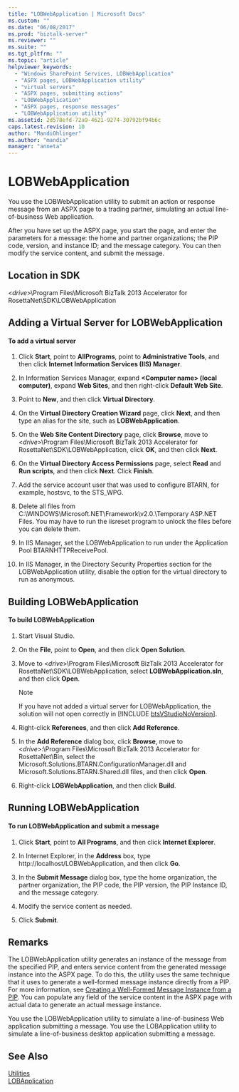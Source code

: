 ```yaml
---
title: "LOBWebApplication | Microsoft Docs"
ms.custom: ""
ms.date: "06/08/2017"
ms.prod: "biztalk-server"
ms.reviewer: ""
ms.suite: ""
ms.tgt_pltfrm: ""
ms.topic: "article"
helpviewer_keywords: 
  - "Windows SharePoint Services, LOBWebApplication"
  - "ASPX pages, LOBWebApplication utility"
  - "virtual servers"
  - "ASPX pages, submitting actions"
  - "LOBWebApplication"
  - "ASPX pages, response messages"
  - "LOBWebApplication utility"
ms.assetid: 2d578efd-72a9-4621-9274-30792bf94b6c
caps.latest.revision: 10
author: "MandiOhlinger"
ms.author: "mandia"
manager: "anneta"
---
```

# LOBWebApplication
You use the LOBWebApplication utility to submit an action or response message from an ASPX page to a trading partner, simulating an actual line-of-business Web application.  
  
 After you have set up the ASPX page, you start the page, and enter the parameters for a message: the home and partner organizations; the PIP code, version, and instance ID; and the message category. You can then modify the service content, and submit the message.  
  
## Location in SDK  
 \<*drive*\>\Program Files\Microsoft BizTalk 2013 Accelerator for RosettaNet\SDK\LOBWebApplication  
  
## Adding a Virtual Server for LOBWebApplication  
  
#### To add a virtual server  
  
1.  Click **Start**, point to **AllPrograms**, point to **Administrative Tools**, and then click **Internet Information Services (IIS) Manager**.  
  
2.  In Information Services Manager, expand **\<Computer name\> (local computer)**, expand **Web Sites**, and then right-click **Default Web Site**.  
  
3.  Point to **New**, and then click **Virtual Directory**.  
  
4.  On the **Virtual Directory Creation Wizard** page, click **Next**, and then type an alias for the site, such as **LOBWebApplication**.  
  
5.  On the **Web Site Content Directory** page, click **Browse**, move to \<*drive*\>\Program Files\Microsoft BizTalk 2013 Accelerator for RosettaNet\SDK\LOBWebApplication, click **OK**, and then click **Next**.  
  
6.  On the **Virtual Directory Access Permissions** page, select **Read** and **Run scripts**, and then click **Next**. Click **Finish**.  
  
7.  Add the service account user that was used to configure BTARN, for example, hostsvc, to the STS_WPG.  
  
8.  Delete all files from C:\WINDOWS\Microsoft.NET\Framework\v2.0.\Temporary ASP.NET Files. You may have to run the iisreset program to unlock the files before you can delete them.  
  
9. In IIS Manager, set the LOBWebApplication to run under the Application Pool BTARNHTTPReceivePool.  
  
10. In IIS Manager, in the Directory Security Properties section for the LOBWebApplication utility, disable the option for the virtual directory to run as anonymous.  
  
## Building LOBWebApplication  
  
#### To build LOBWebApplication  
  
1. Start Visual Studio.  
  
2. On the **File**, point to **Open**, and then click **Open Solution**.  
  
3. Move to \<*drive*\>\Program Files\Microsoft BizTalk 2013 Accelerator for RosettaNet\SDK\LOBWebApplication, select **LOBWebApplication.sln**, and then click **Open**.  
  
   > [!NOTE]
   >  If you have not added a virtual server for LOBWebApplication, the solution will not open correctly in [!INCLUDE [btsVStudioNoVersion](../../includes/btsvstudionoversion-md.md)].  
  
4. Right-click **References**, and then click **Add Reference**.  
  
5. In the **Add Reference** dialog box, click **Browse**, move to \<*drive*\>:\Program Files\Microsoft BizTalk 2013 Accelerator for RosettaNet\Bin, select the Microsoft.Solutions.BTARN.ConfigurationManager.dll and Microsoft.Solutions.BTARN.Shared.dll files, and then click **Open**.  
  
6. Right-click **LOBWebApplication**, and then click **Build**.  
  
## Running LOBWebApplication  
  
#### To run LOBWebApplication and submit a message  
  
1.  Click **Start**, point to **All Programs**, and then click **Internet Explorer**.  
  
2.  In Internet Explorer, in the **Address** box, type http://localhost/LOBWebApplication, and then click **Go**.  
  
3.  In the **Submit Message** dialog box, type the home organization, the partner organization, the PIP code, the PIP version, the PIP Instance ID, and the message category.  
  
4.  Modify the service content as needed.  
  
5.  Click **Submit**.  
  
## Remarks  
 The LOBWebApplication utility generates an instance of the message from the specified PIP, and enters service content from the generated message instance into the ASPX page. To do this, the utility uses the same technique that it uses to generate a well-formed message instance directly from a PIP. For more information, see [Creating a Well-Formed Message Instance from a PIP](../../adapters-and-accelerators/accelerator-rosettanet/creating-a-well-formed-message-instance-from-a-pip.md). You can populate any field of the service content in the ASPX page with actual data to generate an actual message instance.  
  
 You use the LOBWebApplication utility to simulate a line-of-business Web application submitting a message. You use the LOBApplication utility to simulate a line-of-business desktop application submitting a message.  
  
## See Also  
 [Utilities](../../adapters-and-accelerators/accelerator-rosettanet/utilities1.md)   
 [LOBApplication](../../adapters-and-accelerators/accelerator-rosettanet/lobapplication.md)